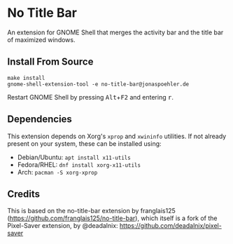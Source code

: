 # No Title Bar

An extension for GNOME Shell that merges the activity bar and the title bar of maximized windows.

## Install From Source

```
make install
gnome-shell-extension-tool -e no-title-bar@jonaspoehler.de
```

Restart GNOME Shell by pressing <kbd>Alt</kbd>+<kbd>F2</kbd> and entering <kbd>r</kbd>.

## Dependencies

This extension depends on Xorg's `xprop` and `xwininfo` utilities. If not already
present on your system, these can be installed using:

- Debian/Ubuntu: `apt install x11-utils`
- Fedora/RHEL: `dnf install xorg-x11-utils`
- Arch: `pacman -S xorg-xprop`

## Credits

This is based on the no-title-bar extension by franglais125 (https://github.com/franglais125/no-title-bar), which itself 
is a fork of the Pixel-Saver extension, by @deadalnix: https://github.com/deadalnix/pixel-saver
